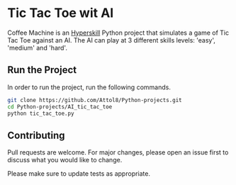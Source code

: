 # Tic Tac Toe wit AI

Coffee Machine is an [Hyperskill](https://hyperskill.org/projects/82?goal=391https://hyperskill.org/curriculum#about) Python project that simulates a game of Tic Tac Toe against 
an AI. The AI can play at 3 different skills levels: 'easy', 'medium' and 'hard'.

## Run the Project

In order to run the project, run the following commands.

```bash
git clone https://github.com/Attol8/Python-projects.git
cd Python-projects/AI_tic_tac_toe
python tic_tac_toe.py
```

## Contributing
Pull requests are welcome. For major changes, please open an issue first to discuss what you would like to change.

Please make sure to update tests as appropriate.